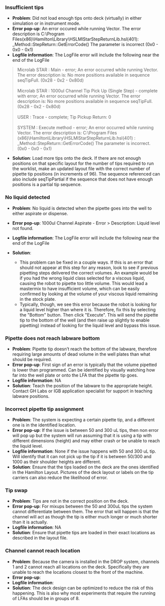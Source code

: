 ### Insufficient tips 

+ **Problem**: Did not load enough tips onto deck (virtually) in either simulation or in instrument mode.
+ **Error pop-up**:  An error occured while running Vector. The error description is C:\Program Files(x86)\Hamilton\Library\HSLMlStarStepReturnLib.hsl(401): _Method::StepReturn::GetErrorCode() The parameter is incorrect (0x0 - 0x0 - 0x1)
+ **Logfile information**: The LogFile error will include the following near the end of the LogFile 

>Microlab STAR : Main - error; An error occurred while running Vector.  The error description is: No more positions available in sequence seqTipFull. (0x28 - 0x2 - 0x80d) <br><br>
>Microlab STAR : 1000ul Channel Tip Pick Up (Single Step) - complete with error; An error occurred while running Vector.  The error description is: No more positions available in sequence seqTipFull. (0x28 - 0x2 - 0x80d) <br><br>
>USER : Trace - complete; Tip Pickup Return:  0 <br><br>
>SYSTEM : Execute method - error; An error occurred while running Vector.  The error description is: C:\Program Files (x86)\Hamilton\Library\HSLMlStarStepReturnLib.hsl(401) : _Method::StepReturn::GetErrorCode() The parameter is incorrect. (0x0 - 0x0 - 0x1)

+ **Solution**: Load more tips onto the deck. If there are not enough positions on that specific layout for the number of tips required to run the worklist, make an updated layout file with the correct number of pipette tip positions (in increments of 96). The sequence referenced can also include seqTipPartial if the sequence that does not have enough positions is a partial tip sequence. 

### No liquid detected

+ **Problem**: No liquid is detected when the pipette goes into the well to either aspirate or dispense. 
+ **Error pop-up**:  1000ul Channel Aspirate - Error > Description: Liquid level not found. 
+ **Logfile information**: The LogFile error will include the following near the end of the LogFile 
+ **Solution**: 

    - This problem can be fixed in a couple ways. If this is an error that should not appear at this step for any reason, look to see if previous pipetting steps delivered the correct volumes. An example would be if you had the wrong liquid class selected for a viscous liquid, causing the robot to pipette too little volume. This would lead a mastermix to have insufficient volume, which can be easily confirmed by looking at the volume of your viscous liquid remaining in the stock plate.   
    - Typically, though, we see this error because the robot is looking for a liquid level higher than where it is. Therefore, fix this by selecting the "Bottom" button. Then click "Execute". This will send the pipette tip to the bottom of the well (and then raise up slightly to enable pipetting) instead of looking for the liquid level and bypass this issue. 

### Pipette does not reach labware bottom

+ **Problem**: Pipette tip doesn’t reach the bottom of the labware, therefore requiring large amounts of dead volume in the well plates than what should be required. 
+ **Error pop-up**:  First sign of an error is typically that the volume pipetted is lower than programmed. Can be identified by visually watching how far into the well plate or onto the LFA that the pipette tip goes. 
+ **Logfile information**: NA
+ **Solution**: Teach the position of the labware to the appropriate height. Contact GH Labs or IGB application specialist for support in teaching labware positions. 

### Incorrect pipette tip assignment

+ **Problem**: The system is expecting a certain pipette tip, and a different one is in the identified location. 
+ **Error pop-up**:  If the issue is between 50 and 300 uL tips, then non error will pop up but the system will run assuming that it is using a tip with different dimensions (height) and may either crash or be unable to reach the liquid level. 
+ **Logfile information**: None if the issue happens with 50 and 300 uL tip. Will identify that it can not pick up the tip if it is between 50/300 and 1000 as their shoulder heights are different. 
+ **Solution**: Ensure that the tips loaded on the deck are the ones identified in the Hamilton Layout. Pictures of the deck layout or labels on the tip carriers can also reduce the likelihood of error. 

### Tip swap

+ **Problem**: Tips are not in the correct position on the deck. 
+ **Error pop-up**:  For mixups between the 50 and 300uL tips the system cannot differentiate between them. The error that will happen is that the channel will act as though the tip is either much longer or much shorter than it is actually. 
+ **Logfile information**: NA
+ **Solution**: Ensure that pipette tips are loaded in their exact locations as described in the layout file. 

### Channel cannot reach location 

+ **Problem**: Because the camera is installed in the DROP system, channels 1 and 2 cannot reach all locations on the deck. Specifically they are unable to reach the locations closest to the front of the machine.
+ **Error pop-up**:  
+ **Logfile information**: 
+ **Solution**: The deck design can be optimized to reduce the risk of this happening. This is also why most experiments that require the running of LFAs should be in groups of 8. 
